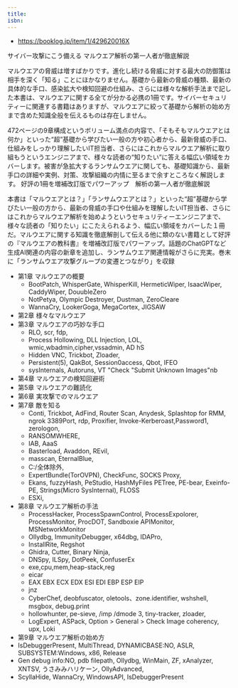 ```yaml
---
title: 
isbn: 
---
```


- https://booklog.jp/item/1/429620016X

サイバー攻撃にこう備える
マルウエア解析の第一人者が徹底解説

マルウエアの脅威は増すばかりです。進化し続ける脅威に対する最大の防御策は相手を深く「知る」ことにほかなりません。基礎から最新の脅威の種類、最新の具体的な手口、感染拡大や検知回避の仕組み、さらには様々な解析手法まで記した本書は、マルウエアに関する全てが分かる必携の1冊です。サイバーセキュリティーに関連する書籍はありますが、マルウエアに絞って基礎から解析の始め方まで含めた知識全般を伝えるものは存在しません。


472ページの9章構成というボリューム満点の内容で、「そもそもマルウエアとは何か」といった“超”基礎から学びたい一般の方や初心者から、最新脅威の手口、仕組みをしっかり理解したいIT担当者、さらにはこれからマルウエア解析に取り組もうというエンジニアまで、様々な読者の“知りたい”に答える幅広い領域をカバーします。被害が急拡大するランサムウエアに関しても、基礎知識から、最新手口の詳細や実例、対策、攻撃組織の内情に至るまで余すところなく解説します。
好評の1冊を増補改訂版でパワーアップ　解析の第一人者が徹底解説

本書は「マルウエアとは？」「ランサムウエアとは？」といった“超”基礎から学びたい一般の方から、最新の脅威の手口や仕組みを理解したいIT担当者、さらにはこれからマルウエア解析を始めようというセキュリティーエンジニアまで、様々な読者の「知りたい」にこたえられるよう、幅広い領域をカバーした１冊だ。マルウエアに関する知識を徹底解剖して伝える他に類のない書籍として好評の『マルウエアの教科書』を増補改訂版でパワーアップ。話題のChatGPTなど生成AI関連の内容の新章を追加し、ランサムウエア関連情報がさらに充実。巻末に「ランサムウエア攻撃グループの変遷とつながり」を収録


- 第1章 マルウエアの概要
  - BootPatch, WhisperGate, WhisperKill, HermeticWiper, IsaacWiper, CaddyWiper, DouubleZero
  - NotPetya, Olympic Destroyer, Dustman, ZeroCleare
  - WannaCry, LookerGoga, MegaCortex, JIGSAW
- 第2章 様々なマルウエア
- 第3章 マルウエアの巧妙な手口
  - RLO, scr, fdp,
  - Process Hollowing, DLL Injection, LOL, wmic,wbadmin,cipher,vssadmin, AD hS
  - Hidden VNC, Trickbot, Zloader, 
  - Persistent(5), QakBot, Session0access,  Qbot, IFEO
  - sysInternals, Autoruns, VT "Check "Submit Unknown Images"nb
- 第4章 マルウエアの検知回避術
- 第5章 マルウエアの難読化
- 第6章 実攻撃でのマルウエア
- 第7章 敵を知る
  - Conti, Trickbot, AdFind, Router Scan, Anydesk, Splashtop for RMM, ngrok 3389Port, rdp, Proxifier, Invoke-Kerberoast,Password1, zerologon, 
  - RANSOMWHERE, 
  - IAB, AaaS
  - Basterload, Avaddon, REvil, 
  - masscan, EternalBlue, 
  - C:/全体除外, 
  - ExpertBundle(TorOVPN), CheckFunc, SOCKS Proxy, 
  - Ekans, fuzzyHash, PeStudio, HashMyFiles PETree, PE-bear, Exeinfo-PE, Strings(Micro SysInternal), FLOSS
  - ESXi, 
- 第8章 マルウエア解析の手法
  - ProcessHacker, ProcessSpawnControl, ProcessExpolorer, ProcessMonitor, ProcDOT, Sandboxie APIMonitor, MSNetworkMonitor
  - Ollydbg, ImmunityDebugger, x64dbg, IDAPro, 
  - InstallRite, Regshot
  - Ghidra, Cutter, Binary Ninja, 
  - DNSpy, ILSpy, DotPeek, ConfuserEx
  - exe,cpu,mem,heap-stack,reg
  - eicar
  - EAX EBX ECX EDX ESI EDI EBP ESP EIP
  - jnz
  - CyberChef, deobfuscator, oletools、zone.identifier, wshshell, msgbox, debug.print
  - hollowhunter, pe-sieve, /imp /dmode 3,  tiny-tracker, zloader, 
  - LogExpert, ASPack, Option > General > Check Image coherency, upx, Loki
- 第9章 マルウエア解析の始め方
- IsDebuggerPresent, MultiThread, DYNAMICBASE:NO, ASLR, SUBSYSTEM:Windows, x86, Release
- Gen debug info:NO, pdb filepath, Ollydbg, WinMain, ZF, xAnalyzer, XNTSV, うさみみハリケーン, OllyAdvanced, 
- ScyllaHide, WannaCry, WindowsAPI, IsDebuggerPresent


